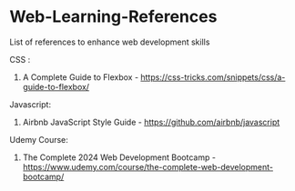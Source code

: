 # Web-Learning-References
List of references to enhance web development skills

CSS : 
1. A Complete Guide to Flexbox - https://css-tricks.com/snippets/css/a-guide-to-flexbox/

Javascript:
1. Airbnb JavaScript Style Guide - https://github.com/airbnb/javascript
 
Udemy Course:
1. The Complete 2024 Web Development Bootcamp - https://www.udemy.com/course/the-complete-web-development-bootcamp/

